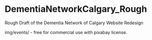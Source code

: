 # DementiaNetworkCalgary_Rough
 Rough Draft of the Dementia Network of Calgary Website Redesign

img/events/ - free for commercial use with pixabay license.